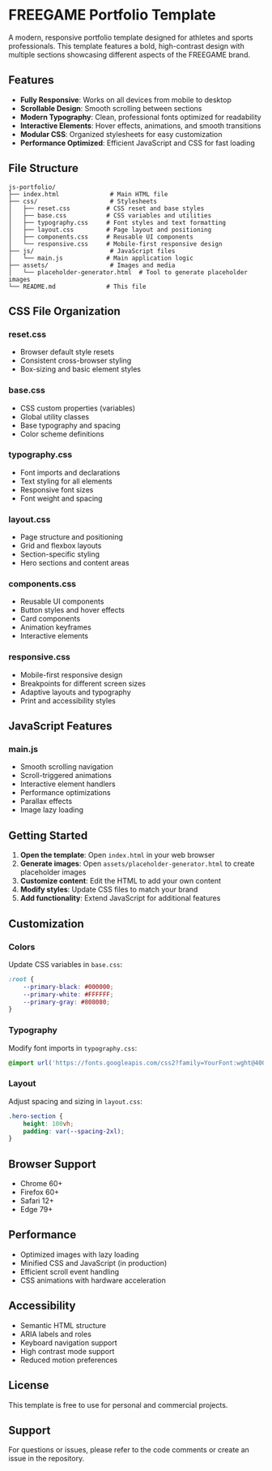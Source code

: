 # FREEGAME Portfolio Template

A modern, responsive portfolio template designed for athletes and sports professionals. This template features a bold, high-contrast design with multiple sections showcasing different aspects of the FREEGAME brand.

## Features

- **Fully Responsive**: Works on all devices from mobile to desktop
- **Scrollable Design**: Smooth scrolling between sections
- **Modern Typography**: Clean, professional fonts optimized for readability
- **Interactive Elements**: Hover effects, animations, and smooth transitions
- **Modular CSS**: Organized stylesheets for easy customization
- **Performance Optimized**: Efficient JavaScript and CSS for fast loading

## File Structure

```
js-portfolio/
├── index.html              # Main HTML file
├── css/                    # Stylesheets
│   ├── reset.css          # CSS reset and base styles
│   ├── base.css           # CSS variables and utilities
│   ├── typography.css     # Font styles and text formatting
│   ├── layout.css         # Page layout and positioning
│   ├── components.css     # Reusable UI components
│   └── responsive.css     # Mobile-first responsive design
├── js/                     # JavaScript files
│   └── main.js            # Main application logic
├── assets/                 # Images and media
│   └── placeholder-generator.html  # Tool to generate placeholder images
└── README.md              # This file
```

## CSS File Organization

### reset.css
- Browser default style resets
- Consistent cross-browser styling
- Box-sizing and basic element styles

### base.css
- CSS custom properties (variables)
- Global utility classes
- Base typography and spacing
- Color scheme definitions

### typography.css
- Font imports and declarations
- Text styling for all elements
- Responsive font sizes
- Font weight and spacing

### layout.css
- Page structure and positioning
- Grid and flexbox layouts
- Section-specific styling
- Hero sections and content areas

### components.css
- Reusable UI components
- Button styles and hover effects
- Card components
- Animation keyframes
- Interactive elements

### responsive.css
- Mobile-first responsive design
- Breakpoints for different screen sizes
- Adaptive layouts and typography
- Print and accessibility styles

## JavaScript Features

### main.js
- Smooth scrolling navigation
- Scroll-triggered animations
- Interactive element handlers
- Performance optimizations
- Parallax effects
- Image lazy loading

## Getting Started

1. **Open the template**: Open `index.html` in your web browser
2. **Generate images**: Open `assets/placeholder-generator.html` to create placeholder images
3. **Customize content**: Edit the HTML to add your own content
4. **Modify styles**: Update CSS files to match your brand
5. **Add functionality**: Extend JavaScript for additional features

## Customization

### Colors
Update CSS variables in `base.css`:
```css
:root {
    --primary-black: #000000;
    --primary-white: #FFFFFF;
    --primary-gray: #808080;
}
```

### Typography
Modify font imports in `typography.css`:
```css
@import url('https://fonts.googleapis.com/css2?family=YourFont:wght@400;700&display=swap');
```

### Layout
Adjust spacing and sizing in `layout.css`:
```css
.hero-section {
    height: 100vh;
    padding: var(--spacing-2xl);
}
```

## Browser Support

- Chrome 60+
- Firefox 60+
- Safari 12+
- Edge 79+

## Performance

- Optimized images with lazy loading
- Minified CSS and JavaScript (in production)
- Efficient scroll event handling
- CSS animations with hardware acceleration

## Accessibility

- Semantic HTML structure
- ARIA labels and roles
- Keyboard navigation support
- High contrast mode support
- Reduced motion preferences

## License

This template is free to use for personal and commercial projects.

## Support

For questions or issues, please refer to the code comments or create an issue in the repository.
